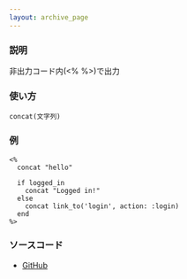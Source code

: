 ```yaml
---
layout: archive_page
---
```

### 説明
非出力コード内(<% %>)で出力

### 使い方
    concat(文字列)

### 例
    <%
      concat "hello"

      if logged_in
        concat "Logged in!"
      else
        concat link_to('login', action: :login)
      end
    %>

### ソースコード
* [GitHub](https://github.com/rails/rails/blob/ac30e389ecfa0e26e3d44c1eda8488ddf63b3ecc/actionview/lib/action_view/helpers/text_helper.rb#L54)